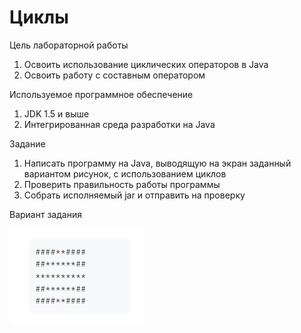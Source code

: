 # Циклы

Цель лабораторной работы
1.	Освоить использование циклических операторов в Java
2.	Освоить работу с составным оператором

Используемое программное обеспечение
1.	JDK 1.5 и выше
2.	Интегрированная среда разработки на Java

Задание
1.	Написать программу на Java, выводящую на экран заданный вариантом рисунок, с использованием циклов
2.	Проверить правильность работы программы
3.	Собрать исполняемый jar и отправить на проверку

Вариант задания

![Image alt](https://github.com/sonikom/Java/blob/%D0%A6%D0%B8%D0%BA%D0%BB%D1%8B/lab2.jpg)
